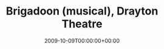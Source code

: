 ---
templateKey: event
guid: 08950076-6eab-11ea-99c5-002590d1d1b0
date: 2009-10-09T00:00:00+00:00
eventTime: 'none'
title: Brigadoon (musical), Drayton Theatre
artist: Brigadoon (musical)
city: Drayton
venue: Drayton Theatre
group: Tim Shia
---